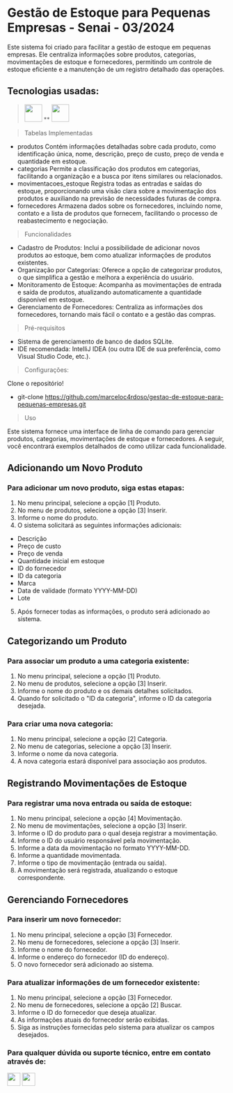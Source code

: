 # Gestão de Estoque  para Pequenas Empresas - Senai - 03/2024
Este sistema foi criado para facilitar a gestão de estoque em pequenas empresas. Ele
centraliza informações sobre produtos, categorias, movimentações de estoque e
fornecedores, permitindo um controle de estoque eficiente e a manutenção de um
registro detalhado das operações.
## Tecnologias usadas:
> [<img src="https://cdn.jsdelivr.net/gh/devicons/devicon@latest/icons/java/java-original-wordmark.svg" width="40" heidth="40"/>](https://www.java.com) ** [<img src="https://cdn.jsdelivr.net/gh/devicons/devicon@latest/icons/sqlite/sqlite-original-wordmark.svg" width="40" heidth="40"/>](https://www.sqlite.org)

> Tabelas Implementadas

- produtos
Contém informações detalhadas sobre cada produto, como identificação única,
nome, descrição, preço de custo, preço de venda e quantidade em estoque.
- categorias
Permite a classificação dos produtos em categorias, facilitando a organização e a
busca por itens similares ou relacionados.
- movimentacoes_estoque
Registra todas as entradas e saídas do estoque, proporcionando uma visão clara
sobre a movimentação dos produtos e auxiliando na previsão de necessidades
futuras de compra.
- fornecedores
Armazena dados sobre os fornecedores, incluindo nome, contato e a lista de produtos
que fornecem, facilitando o processo de reabastecimento e negociação.

> Funcionalidades

- Cadastro de Produtos: Inclui a possibilidade de adicionar novos produtos ao
estoque, bem como atualizar informações de produtos existentes.
- Organização por Categorias: Oferece a opção de categorizar produtos, o que
simplifica a gestão e melhora a experiência do usuário.
- Monitoramento de Estoque: Acompanha as movimentações de entrada e
saída de produtos, atualizando automaticamente a quantidade disponível em
estoque.
- Gerenciamento de Fornecedores: Centraliza as informações dos
fornecedores, tornando mais fácil o contato e a gestão das compras.

> Pré-requisitos

- Sistema de gerenciamento de banco de dados SQLite.
- IDE recomendada: IntelliJ IDEA (ou outra IDE de sua preferência, como Visual Studio Code, etc.).

> Configurações:

Clone o repositório!

- git-clone https://github.com/marceloc4rdoso/gestao-de-estoque-para-pequenas-empresas.git



> Uso

Este sistema fornece uma interface de linha de comando para gerenciar produtos, categorias, movimentações de estoque e fornecedores. A seguir, você encontrará exemplos detalhados de como utilizar cada funcionalidade.

## Adicionando um Novo Produto
### Para adicionar um novo produto, siga estas etapas:
1. No menu principal, selecione a opção [1] Produto.
2. No menu de produtos, selecione a opção [3] Inserir.
3. Informe o nome do produto.
4. O sistema solicitará as seguintes informações adicionais:
- Descrição
- Preço de custo
- Preço de venda
- Quantidade inicial em estoque
- ID do fornecedor
- ID da categoria
- Marca
- Data de validade (formato YYYY-MM-DD)
- Lote
  
5. Após fornecer todas as informações, o produto será adicionado ao sistema.


## Categorizando um Produto
### Para associar um produto a uma categoria existente:
1. No menu principal, selecione a opção [1] Produto.
2. No menu de produtos, selecione a opção [3] Inserir.
3. Informe o nome do produto e os demais detalhes solicitados.
4. Quando for solicitado o "ID da categoria", informe o ID da categoria desejada.

### Para criar uma nova categoria:
1. No menu principal, selecione a opção [2] Categoria.
2. No menu de categorias, selecione a opção [3] Inserir.
3. Informe o nome da nova categoria.
4. A nova categoria estará disponível para associação aos produtos.

## Registrando Movimentações de Estoque
### Para registrar uma nova entrada ou saída de estoque:
1. No menu principal, selecione a opção [4] Movimentação.
2. No menu de movimentações, selecione a opção [3] Inserir.
3. Informe o ID do produto para o qual deseja registrar a movimentação.
4. Informe o ID do usuário responsável pela movimentação.
5. Informe a data da movimentação no formato YYYY-MM-DD.
6. Informe a quantidade movimentada.
7. Informe o tipo de movimentação (entrada ou saída).
8. A movimentação será registrada, atualizando o estoque correspondente.


## Gerenciando Fornecedores
### Para inserir um novo fornecedor:
1. No menu principal, selecione a opção [3] Fornecedor.
2. No menu de fornecedores, selecione a opção [3] Inserir.
3. Informe o nome do fornecedor.
4. Informe o endereço do fornecedor (ID do endereço).
5. O novo fornecedor será adicionado ao sistema.

### Para atualizar informações de um fornecedor existente:
1. No menu principal, selecione a opção [3] Fornecedor.
2. No menu de fornecedores, selecione a opção [2] Buscar.
3. Informe o ID do fornecedor que deseja atualizar.
4. As informações atuais do fornecedor serão exibidas.
5. Siga as instruções fornecidas pelo sistema para atualizar os campos desejados.

### Para qualquer dúvida ou suporte técnico, entre em contato através de:

  <img src="https://cdn.jsdelivr.net/gh/devicons/devicon@latest/icons/github/github-original-wordmark.svg" width="30" heidth="30"/>
  <img src="https://cdn.jsdelivr.net/gh/devicons/devicon@latest/icons/linkedin/linkedin-original.svg" width="30" heidth="30"/>
                
